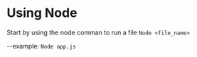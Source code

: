 # Using Node

Start by using the node comman to run a file 
```Node <file_name>```

--example: ```Node app.js```

